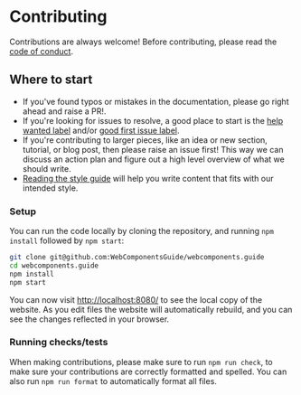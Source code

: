 # Contributing

Contributions are always welcome! Before contributing, please read the
[code of conduct](https://github.com/WebComponentsGuide/webcomponents.guide/blob/main/CODE_OF_CONDUCT.md).

## Where to start

- If you've found typos or mistakes in the documentation, please go right ahead and raise a PR!.
- If you're looking for issues to resolve, a good place to start is the
  [help wanted label](https://github.com/WebComponentsGuide/webcomponents.guide/labels/help%20wanted) and/or
  [good first issue label](https://github.com/WebComponentsGuide/webcomponents.guide/labels/good%20first%20issue).
- If you're contributing to larger pieces, like an idea or new section, tutorial, or blog post, then please raise an
  issue first! This way we can discuss an action plan and figure out a high level overview of what we should write.
- [Reading the style guide](./STYLEGUIDE.md) will help you write content that fits with our intended style.

### Setup

You can run the code locally by cloning the repository, and running `npm install` followed by `npm start`:

```sh
git clone git@github.com:WebComponentsGuide/webcomponents.guide
cd webcomponents.guide
npm install
npm start
```

You can now visit <http://localhost:8080/> to see the local copy of the website. As you edit files the website will
automatically rebuild, and you can see the changes reflected in your browser.

### Running checks/tests

When making contributions, please make sure to run `npm run check`, to make sure your contributions are correctly
formatted and spelled. You can also run `npm run format` to automatically format all files.
